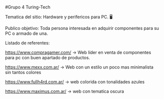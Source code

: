 #Grupo 4 Turing-Tech





Tematica del sitio: Hardware y perifericos para PC. 🖥️

Publico objetivo: Toda persona interesada en adquirir componentes para su PC o armado de una. 

Listado de referentes: 

https://www.compragamer.com/  -> Web líder en venta de componentes para pc con buen apartado de productos.

https://www.mexx.com.ar/      -> Web con un estilo un poco mas minimalista sin tantos colores

https://www.fullh4rd.com.ar/  -> web colorida con tonalidades azules

https://www.maximus.com.ar/   -> web con tematica oscura 

